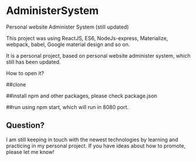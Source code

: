 # AdministerSystem
Personal website Administer System (still updated)

This project was using ReactJS, ES6, NodeJs-express, Materialize, webpack, babel, Google material design and so on.

It is a personal project, based on personal website administer system, which still has been updated. 

How to open it?

##clone

##install npm and other packages, please check package.json

##run using npm start, which will run in 8080 port.

## Question?

I am still keeping in touch with the newest technologies by learning and practicing in my personal project. If you have ideas about how to promote, please let me know!
